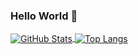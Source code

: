 ### Hello World 👋

<a href="https://github.com/Kimiato">
  <img align="center" alt="GitHub Stats" src="https://github-readme-stats.vercel.app/api?username=Kimiato&show_icons=true&include_all_commits=true" />
</a>
<a href="https://github.com/Kimiato">
  <img align="center" alt="Top Langs" src="https://github-readme-stats.vercel.app/api/top-langs/?username=Kimiato&layout=compact" />
</a>
